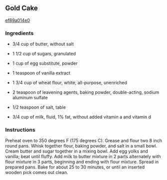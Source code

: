 ## Gold Cake

[ef89a014e0](http://allrecipes.com/recipe/gold-cake/)

### Ingredients

 - 3/4 cup of butter, without salt

 - 1 1/2 cup of sugars, granulated

 - 1 cup of egg substitute, powder

 - 1 teaspoon of vanilla extract

 - 1 3/4 cup of wheat flour, white, all-purpose, unenriched

 - 2 teaspoon of leavening agents, baking powder, double-acting, sodium aluminum sulfate

 - 1/2 teaspoon of salt, table

 - 3/4 cup of milk, fluid, 1% fat, without added vitamin a and vitamin d

### Instructions

Preheat oven to 350 degrees F (175 degrees C). Grease and flour two 8 inch round pans. Whisk together flour, baking powder, and salt in a small bowl. Cream butter and sugar together in a mixing bowl. Add egg yolks and vanilla; beat until fluffy. Add milk to butter mixture in 2 parts alternately with flour mixture in 3 parts, beginning and ending with flour mixture. Spread in prepared pans. Bake for about 25 to 30 minutes, or until an inserted wooden pick comes out clean.
